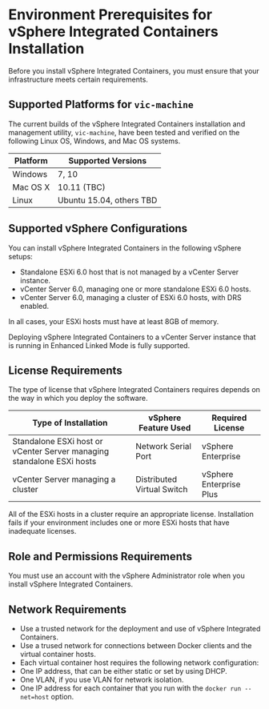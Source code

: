 # Environment Prerequisites for vSphere Integrated Containers Installation

Before you install vSphere Integrated Containers, you must ensure that your infrastructure meets certain requirements.

## Supported Platforms for `vic-machine`

The current builds of the vSphere Integrated Containers installation and management utility, `vic-machine`, have been tested and verified on the following Linux OS, Windows, and Mac OS systems.

|**Platform**|**Supported Versions**|
|---|---|
|Windows|7, 10|
|Mac OS X |10.11 (TBC)|
|Linux|Ubuntu 15.04, others TBD|

## Supported vSphere Configurations

You can install vSphere Integrated Containers in the following vSphere setups:

* Standalone ESXi 6.0 host that is not managed by a vCenter Server instance.
* vCenter Server 6.0, managing one or more standalone ESXi 6.0 hosts.
* vCenter Server 6.0, managing a cluster of ESXi 6.0 hosts, with DRS enabled.

In all cases, your ESXi hosts must have at least 8GB of memory.

Deploying vSphere Integrated Containers to a vCenter Server instance that is running in Enhanced Linked Mode is fully supported.  

## License Requirements
The type of license that vSphere Integrated Containers requires depends on the way in which you deploy the software.

| **Type of Installation** | **vSphere Feature Used** | **Required License** |
| --- | --- | --- |
|Standalone ESXi host or vCenter Server managing standalone ESXi hosts|Network Serial Port|vSphere Enterprise|
|vCenter Server managing a cluster|Distributed Virtual Switch|vSphere Enterprise Plus|

All of the ESXi hosts in a cluster require an appropriate license. Installation fails if your environment includes one or more ESXi hosts that have inadequate licenses.

## Role and Permissions Requirements
You must use an account with the vSphere Administrator role when you install vSphere Integrated Containers.

## Network Requirements
* Use a trusted network for the deployment and use of vSphere Integrated Containers.
* Use a trused network for connections between Docker clients and the virtual container hosts.
* Each virtual container host requires the following network configuration:
 * One IP address, that can be either static or set by using DHCP.
 * One VLAN, if you use VLAN for network isolation.
 * One IP address for each container that you run with the `docker run --net=host` option.